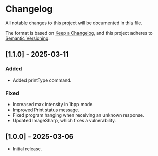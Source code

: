 # Changelog
All notable changes to this project will be documented in this file.

The format is based on [Keep a Changelog](https://keepachangelog.com/en/1.0.0/),
and this project adheres to [Semantic Versioning](https://semver.org/spec/v2.0.0.html).

## [1.1.0] - 2025-03-11
### Added
- Added printType command.
### Fixed
- Increased max intensity in 1bpp mode.
- Improved Print status message.
- Fixed program hanging when receiving an unknown response.
- Updated ImageSharp, which fixes a vulnerability.

## [1.0.0] - 2025-03-06
- Initial release.